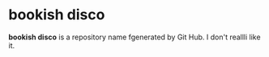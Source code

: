 # bookish disco
**bookish disco** is a repository name fgenerated by Git Hub.  I don't reallli like it.
